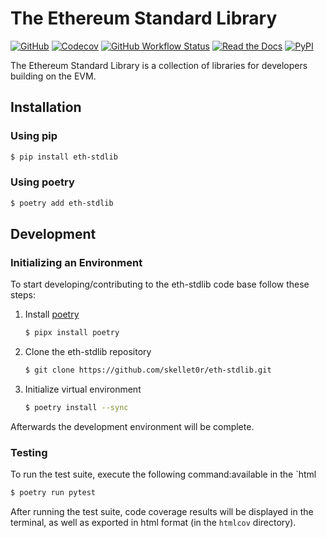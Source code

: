 # The Ethereum Standard Library

[![GitHub](https://img.shields.io/github/license/skellet0r/eth-stdlib)](https://github.com/skellet0r/eth-stdlib/blob/master/COPYING)
[![Codecov](https://img.shields.io/codecov/c/github/skellet0r/eth-stdlib)](https://app.codecov.io/gh/skellet0r/eth-stdlib)
[![GitHub Workflow Status](https://img.shields.io/github/workflow/status/skellet0r/eth-stdlib/test?label=test%20suite)](https://github.com/skellet0r/eth-stdlib/actions/workflows/test.yaml)
[![Read the Docs](https://img.shields.io/readthedocs/eth-stdlib)](https://eth-stdlib.readthedocs.io/en/latest/)
[![PyPI](https://img.shields.io/pypi/v/eth-stdlib)](https://pypi.org/project/eth-stdlib/)

The Ethereum Standard Library is a collection of libraries for developers building on the EVM.

## Installation

### Using pip

```bash
$ pip install eth-stdlib
```

### Using poetry

```bash
$ poetry add eth-stdlib
```

## Development

### Initializing an Environment

To start developing/contributing to the eth-stdlib code base follow these steps:

1. Install [poetry](https://python-poetry.org/)

   ```bash
   $ pipx install poetry
   ```

2. Clone the eth-stdlib repository

   ```bash
   $ git clone https://github.com/skellet0r/eth-stdlib.git
   ```

3. Initialize virtual environment

   ```bash
   $ poetry install --sync
   ```

Afterwards the development environment will be complete.

### Testing

To run the test suite, execute the following command:available in the `html

```bash
$ poetry run pytest
```

After running the test suite, code coverage results will be displayed in the terminal, as well as exported in html format (in the `htmlcov` directory).
